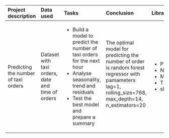 |Project description|Data used |Tasks |Conclusion |Libraries used |
|:-|:-|:-|:-|:-|
|Predicting the number of taxi orders|Dataset with taxi orders, date and time of orders|<ul><li>Build a model to predict the number of taxi orders for the next hour</li><li>Analyse seasonality, trend and residuals</li><li>Test the best model and prepare a summary</li></ul>|The optimal model for predicting the number of order is random forest regressor with pamameters lag=1, rolling_size=768, max_depth=14, n_estimators=20<ul>|<ul><li>Pandas</li><li>Numpy</li><li>Matplotlib.pyplot</li><li>Time Series</li><li>sklearn</li></ul>|
